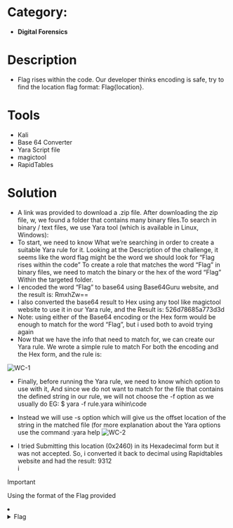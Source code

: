 # Category: 
- **Digital Forensics**
# Description
- Flag rises within the code. Our developer thinks encoding is safe, try to find the location
flag format: Flag{location}.<br />

# Tools
- Kali
- Base 64 Converter
- Yara Script file
- magictool
- RapidTables

# Solution
- A link was provided to download a .zip file. After downloading the zip file, w, we found a folder that contains many binary files.To search in binary / text files, we use Yara tool (which is available in Linux, Windows):
- To start, we need to know What we’re searching in order to create a suitable Yara rule for it. Looking at the Description of the challenge, it seems like the word flag might be the word we should look for “Flag rises within the code”
To create a role that matches the word “Flag” in binary files, we need to match the binary or the hex of the word “Flag” Within the targeted folder.<br />
- I encoded the word “Flag” to base64 using Base64Guru website, and the result is: RmxhZw==<br />
- I also converted the base64 result to Hex using any tool like magictool website to use it in our Yara rule, and the Result is: 526d78685a773d3d
- Note: using either of the Base64 encoding or the Hex form would be enough to match for the word “Flag”, but i used both to avoid trying again
- Now that we have the info that need to match for, we can create our Yara rule. We wrote a simple rule to match For both the encoding and the Hex form, and the rule is:

![WC-1](https://github.com/JMI-17/CYBERTALENT-BLUE-TEAM-SCHOLARSHIP-TRAINING/assets/69071528/9b5fdeaf-a0f2-41e3-90ef-a5ff8f76eee9)

- Finally, before running the Yara rule, we need to know which option to use with it, And since we do not want to match for the file that contains the defined string in our rule, we will not choose the -f
option as we usually do EG:
$ yara -f rule.yara wihin\code
- Instead we will use -s option which will give us the offset location of the string in the matched file (for more explanation about the Yara options use the command :yara help
![WC-2](https://github.com/JMI-17/CYBERTALENT-BLUE-TEAM-SCHOLARSHIP-TRAINING/assets/69071528/10924c83-6420-4931-b94b-de029578ea9e)

- I tried Submitting this location (0x2460) in its Hexadecimal form but it was not accepted. So, i converted it back to decimal using Rapidtables website and had the result: 9312<br />
                                                                                                          i                                                                                                         
> [!IMPORTANT]
> Using the format of the Flag provided
<li>
	<details>
		<summary>Flag</summary>
flag{9312}</details>
</li>
